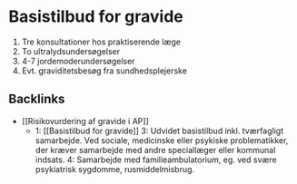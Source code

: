 # Basistilbud for gravide
1. Tre konsultationer hos praktiserende læge
2. To ultralydsundersøgelser
3. 4-7 jordemoderundersøgelser
4. Evt. graviditetsbesøg fra sundhedsplejerske

## Backlinks
* [[Risikovurdering af gravide i AP]]
	* 1: [[Basistilbud for gravide]]
3: Udvidet basistilbud inkl. tværfagligt samarbejde. Ved sociale, medicinske eller psykiske problematikker, der kræver samarbejde med andre speciallæger eller kommunal indsats.
4: Samarbejde med familieambulatorium, eg. ved svære psykiatrisk sygdomme, rusmiddelmisbrug.

<!-- #anki/tag/med/gp #anki/deck/Medicine #anki/tag/med/Gynecology -->

<!-- {BearID:76B069B3-1442-4B38-A61D-8D79E0966DC0-97624-0000AF0E1AAF4BBE} -->
